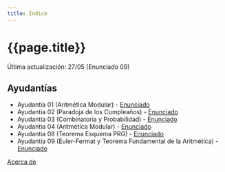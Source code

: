 ```yaml
---
title: Índice
---
```


# {{page.title}}

Última actualización: 27/05 (Enunciado 09)

## Ayudantías

- Ayudantia 01 (Aritmética Modular) - [Enunciado](pdfs/Enunciados/Enunciado01.pdf)
- Ayudantia 02 (Paradoja de los Cumpleaños) - [Enunciado](pdfs/Enunciados/Enunciado02.pdf)
- Ayudantia 03 (Combinatoria y Probabilidad) - [Enunciado](pdfs/Enunciados/Enunciado03.pdf)
- Ayudantia 04 (Aritmética Modular) - [Enunciado](pdfs/Enunciados/Enunciado04.pdf)
- Ayudantia 08 (Teorema Esquema PRG) - [Enunciado](pdfs/Enunciados/Enunciado08.pdf)
- Ayudantia 09 (Euler-Fermat y Teorema Fundamental de la Aritmética) - [Enunciado](pdfs/Enunciados/Enunciado09.pdf)

[Acerca de](about)
